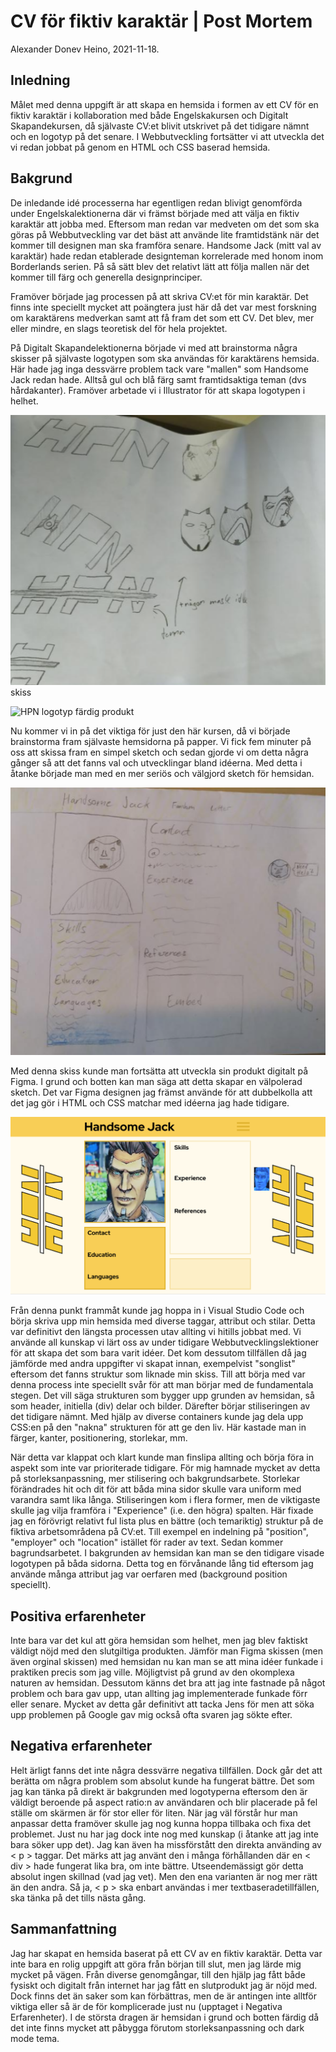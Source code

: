 # CV för fiktiv karaktär | Post Mortem

Alexander Donev Heino, 2021-11-18.

## Inledning

Målet med denna uppgift är att skapa en hemsida i formen av ett CV för en fiktiv karaktär i kollaboration med både Engelskakursen och Digitalt Skapandekursen, då självaste CV:et blivit utskrivet på det tidigare nämnt och en logotyp på det senare. I Webbutveckling fortsätter vi att utveckla det vi redan jobbat på genom en HTML och CSS baserad hemsida.

## Bakgrund

De inledande idé processerna har egentligen redan blivigt genomförda under Engelskalektionerna där vi främst började med att välja en fiktiv karaktär att jobba med. Eftersom man redan var medveten om det som ska göras på Webbutveckling var det bäst att använde lite framtidstänk när det kommer till designen man ska framföra senare. Handsome Jack (mitt val av karaktär) hade redan etablerade designteman korrelerade med honom inom Borderlands serien. På så sätt blev det relativt lätt att följa mallen när det kommer till färg och generella designprinciper.

Framöver började jag processen på att skriva CV:et för min karaktär. Det finns inte speciellt mycket att poängtera just här då det var mest forskning om karaktärens medverkan samt att få fram det som ett CV. Det blev, mer eller mindre, en slags teoretisk del för hela projektet.

På Digitalt Skapandelektionerna började vi med att brainstorma några skisser på självaste logotypen som ska användas för karaktärens hemsida. Här hade jag inga dessvärre problem tack vare "mallen" som Handsome Jack redan hade. Alltså gul och blå färg samt framtidsaktiga teman (dvs hårdakanter). Framöver arbetade vi i Illustrator för att skapa logotypen i helhet.

![Logotyp skiss](/images/logosk.png)
skiss

![HPN logotyp](/images/HPNfärgfinal.svg)
färdig produkt

Nu kommer vi in på det viktiga för just den här kursen, då vi började brainstorma fram självaste hemsidorna på papper. Vi fick fem minuter på oss att skissa fram en simpel sketch och sedan gjorde vi om detta några gånger så att det fanns val och utvecklingar bland idéerna. Med detta i åtanke började man med en mer seriös och välgjord sketch för hemsidan. 

![Skiss hemsida](/images/unknown.png)

Med denna skiss kunde man fortsätta att utveckla sin produkt digitalt på Figma. I grund och botten kan man säga att detta skapar en välpolerad sketch. Det var Figma designen jag främst använde för att dubbelkolla att det jag gör i HTML och CSS matchar med idéerna jag hade tidigare.

![Figma sketch](/images/Figma.png)

Från denna punkt frammåt kunde jag hoppa in i Visual Studio Code och börja skriva upp min hemsida med diverse taggar, attribut och stilar. Detta var definitivt den längsta processen utav allting vi hitills jobbat med. Vi använde all kunskap vi lärt oss av under tidigare Webbutvecklingslektioner för att skapa det som bara varit idéer. Det kom dessutom tillfällen då jag jämförde med andra uppgifter vi skapat innan, exempelvist "songlist" eftersom det fanns struktur som liknade min skiss. Till att börja med var denna process inte speciellt svår för att man börjar med de fundamentala stegen. Det vill säga strukturen som bygger upp grunden av hemsidan, så som header, initiella (div) delar och bilder. Därefter börjar stiliseringen av det tidigare nämnt. Med hjälp av diverse containers kunde jag dela upp CSS:en på den "nakna" strukturen för att ge den liv. Här kastade man in färger, kanter, positionering, storlekar, mm.

När detta var klappat och klart kunde man finslipa allting och börja föra in aspekt som inte var prioriterade tidigare. För mig hamnade mycket av detta på storleksanpassning, mer stilisering och bakgrundsarbete. Storlekar förändrades hit och dit för att båda mina sidor skulle vara uniform med varandra samt lika långa. Stiliseringen kom i flera former, men de viktigaste skulle jag vilja framföra i "Experience" (i.e. den högra) spalten. Här fixade jag en förövrigt relativt ful lista plus en bättre (och temariktig) struktur på de fiktiva arbetsområdena på CV:et. Till exempel en indelning på "position", "employer" och "location" istället för rader av text. Sedan kommer bagrundsarbetet. I bakgrunden av hemsidan kan man se den tidigare visade logotypen på båda sidorna. Detta tog en förvånande lång tid eftersom jag använde många attribut jag var oerfaren med (background position speciellt).

## Positiva erfarenheter

Inte bara var det kul att göra hemsidan som helhet, men jag blev faktiskt väldigt nöjd med den slutgiltiga produkten. Jämför man Figma skissen (men även orginal skissen) med hemsidan nu kan man se att mina idéer funkade i praktiken precis som jag ville. Möjligtvist på grund av den okomplexa naturen av hemsidan. Dessutom känns det bra att jag inte fastnade på något problem och bara gav upp, utan allting jag implementerade funkade förr eller senare. Mycket av detta går definitivt att tacka Jens för men att söka upp problemen på Google gav mig också ofta svaren jag sökte efter.

## Negativa erfarenheter

Helt ärligt fanns det inte några dessvärre negativa tillfällen. Dock går det att berätta om några problem som absolut kunde ha fungerat bättre. Det som jag kan tänka på direkt är bakgrunden med logotyperna eftersom den är väldigt beroende på aspect ratio:n av användaren och blir placerade på fel ställe om skärmen är för stor eller för liten. När jag väl förstår hur man anpassar detta framöver skulle jag nog kunna hoppa tillbaka och fixa det problemet. Just nu har jag dock inte nog med kunskap (i åtanke att jag inte bara söker upp det). Jag kan även ha missförstått den direkta använding av < p > taggar. Det märks att jag använt den i många förhållanden där en < div > hade fungerat lika bra, om inte bättre. Utseendemässigt gör detta absolut ingen skillnad (vad jag vet). Men den ena varianten är nog mer rätt än den andra. Så ja, < p > ska enbart användas i mer textbaseradetillfällen, ska tänka på det tills nästa gång.

## Sammanfattning

Jag har skapat en hemsida baserat på ett CV av en fiktiv karaktär. Detta var inte bara en rolig uppgift att göra från början till slut, men jag lärde mig mycket på vägen. Från diverse genomgångar, till den hjälp jag fått både fysiskt och digitalt från internet har jag fått en slutprodukt jag är nöjd med. Dock finns det än saker som kan förbättras, men de är antingen inte alltför viktiga eller så är de för komplicerade just nu (upptaget i Negativa Erfarenheter). I de största dragen är hemsidan i grund och botten färdig då det inte finns mycket att påbygga förutom storleksanpassning och dark mode tema.